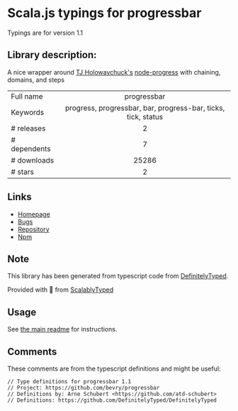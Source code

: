 
# Scala.js typings for progressbar

Typings are for version 1.1

## Library description:
A nice wrapper around [TJ Holowaychuck's](https://github.com/visionmedia) [node-progress](https://github.com/visionmedia/node-progress) with chaining, domains, and steps

|                    |                 |
| ------------------ | :-------------: |
| Full name          | progressbar |
| Keywords           | progress, progressbar, bar, progress-bar, ticks, tick, status |
| # releases         | 2 |
| # dependents       | 7 |
| # downloads        | 25286 |
| # stars            | 2 |

## Links
- [Homepage](https://github.com/bevry/progressbar)
- [Bugs](https://github.com/bevry/progressbar/issues)
- [Repository](https://github.com/bevry/progressbar)
- [Npm](https://www.npmjs.com/package/progressbar)
    


## Note
This library has been generated from typescript code from [DefinitelyTyped](https://definitelytyped.org).

Provided with :purple_heart: from [ScalablyTyped](https://github.com/oyvindberg/ScalablyTyped)

## Usage
See [the main readme](../../readme.md) for instructions.

## Comments

These comments are from the typescript definitions and might be useful:
```
// Type definitions for progressbar 1.1
// Project: https://github.com/bevry/progressbar
// Definitions by: Arne Schubert <https://github.com/atd-schubert>
// Definitions: https://github.com/DefinitelyTyped/DefinitelyTyped

```

